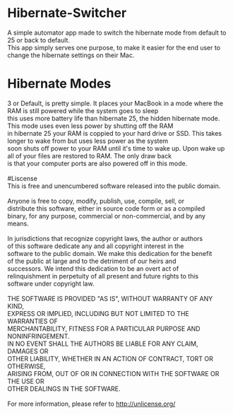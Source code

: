 # Hibernate-Switcher
A simple automator app made to switch the hibernate mode from default to 25 or back to default.</br>
This app simply serves one purpose, to make it easier for the end user to change the hibernate settings on their Mac.</br>
# Hibernate Modes</br>
3 or Default, is pretty simple. It places your MacBook in a mode where the RAM is still powered while the system goes to sleep</br>
this uses more battery life than hibernate 25, the hidden hibernate mode. This mode uses even less power by shutting off the RAM</br>
in hibernate 25 your RAM is coppied to your hard drive or SSD. This takes longer to wake from but uses less power as the system</br>
soon shuts off power to your RAM until it's time to wake up. Upon wake up all of your files are restored to RAM. The only draw back</br>
is that your computer ports are also powered off in this mode.</br>
</br>
#Liscense</br>
This is free and unencumbered software released into the public domain.</br>
</br>
Anyone is free to copy, modify, publish, use, compile, sell, or</br>
distribute this software, either in source code form or as a compiled</br>
binary, for any purpose, commercial or non-commercial, and by any</br>
means.</br>
</br>
In jurisdictions that recognize copyright laws, the author or authors</br>
of this software dedicate any and all copyright interest in the</br>
software to the public domain. We make this dedication for the benefit</br>
of the public at large and to the detriment of our heirs and</br>
successors. We intend this dedication to be an overt act of</br>
relinquishment in perpetuity of all present and future rights to this</br>
software under copyright law.</br>
</br>
THE SOFTWARE IS PROVIDED "AS IS", WITHOUT WARRANTY OF ANY KIND,</br>
EXPRESS OR IMPLIED, INCLUDING BUT NOT LIMITED TO THE WARRANTIES OF</br>
MERCHANTABILITY, FITNESS FOR A PARTICULAR PURPOSE AND NONINFRINGEMENT.</br>
IN NO EVENT SHALL THE AUTHORS BE LIABLE FOR ANY CLAIM, DAMAGES OR</br>
OTHER LIABILITY, WHETHER IN AN ACTION OF CONTRACT, TORT OR OTHERWISE,</br>
ARISING FROM, OUT OF OR IN CONNECTION WITH THE SOFTWARE OR THE USE OR</br>
OTHER DEALINGS IN THE SOFTWARE.</br>
</br>
For more information, please refer to <http://unlicense.org/>
